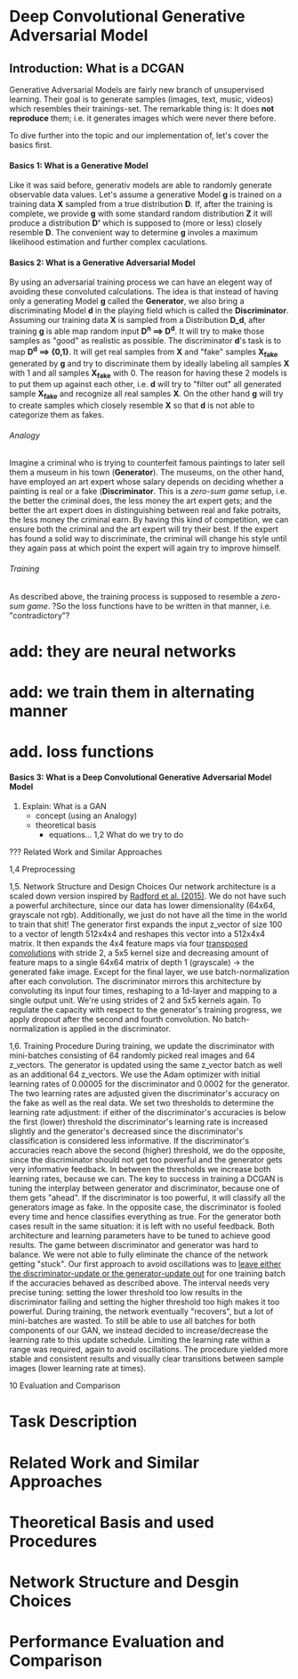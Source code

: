 # Deep Convolutional Generative Adversarial Model

## Introduction: What is a DCGAN

Generative Adversarial Models are fairly new branch of unsupervised learning. Their goal is to generate samples (images, text, music, videos) which resembles their trainings-set. The remarkable thing is: It does **not reproduce** them; i.e. it generates images which were never there before.

To dive further into the topic and our implementation of, let's cover the basics first.

#### Basics 1: What is a Generative Model
Like it was said before, generativ models are able to randomly generate observable data values. Let's assume a generative Model **g** is trained on a training data **X** sampled from a true distribution **D**. If, after the training is complete, we provide **g** with some standard random distribution **Z** it will produce a distribution **D'** which is supposed to (more or less) closely resemble **D**.
The convenient way to determine **g** involes a maximum likelihood estimation and further complex caculations.

#### Basics 2: What is a Generative Adversarial Model
By using an adversarial training process we can have an elegent way of avoiding these convoluted calculations. The idea is that instead of having only a generating Model **g** called the **Generator**, we also bring a discriminating Model **d** in the playing field which is called the **Discriminator**.
Assuming our training data **X** is sampled from a Distribution **D_d**, after training **g** is able map random input **D<sup>n</sup> ==> D<sup>d</sup>**. It will try to make those samples as "good" as realistic as possible.
The discriminator **d**'s task is to map **D<sup>d</sup> ==> {0,1}**. It will get real samples from **X** and "fake" samples **X<sub>fake</sub>** generated by **g** and try to discriminate them by ideally labeling all samples **X** with 1 and all samples **X<sub>fake</sub>** with 0.
The reason for having these 2 models is to put them up against each other, i.e. **d** will try to "filter out" all generated sample **X<sub>fake</sub>** and recognize all real samples **X**. On the other hand **g** will try to create samples which closely resemble **X** so that **d** is not able to categorize them as fakes.

###### Analogy
Imagine a criminal who is trying to counterfeit famous paintings to later sell them a museum in his town (**Generator**). The museums, on the other hand, have employed an art expert whose salary depends on deciding whether a painting is real or a fake (**Discriminator**. This is a *zero-sum game* setup, i.e. the better the criminal does, the less money the art expert gets; and the better the art expert does in distinguishing between real and fake potraits, the less money the criminal earn. By having this kind of competition, we can ensure both the criminal and the art expert will try their best. If the expert has found a solid way to discriminate, the criminal will change his style until they again pass at which point the expert will again try to improve himself.

###### Training
As described above, the training process is supposed to resemble a *zero-sum game*. ?So the loss functions have to be written in that manner, i.e. "contradictory"?


# add: they are neural networks
# add: we train them in alternating manner
# add. loss functions

#### Basics 3: What is a Deep Convolutional Generative Adversarial Model Model




1. Explain: What is a GAN
    - concept (using an Analogy)
    - theoretical basis
        + equations...
1,2 What do we try to do


??? Related Work and Similar Approaches

1,4 Preprocessing

1,5. Network Structure and Design Choices
Our network architecture is a scaled down version inspired by [Radford et al. (2015)](https://arxiv.org/abs/1511.06434). We do not have such a powerful architecture, since our data has lower dimensionality (64x64, grayscale not rgb). Additionally, we just do not have all the time in the world to train that shit!
The generator first expands the input z_vector of size 100 to a vector of length 512x4x4 and reshapes this vector into a 512x4x4 matrix. It then expands the 4x4 feature maps via four [transposed convolutions](https://arxiv.org/abs/1603.07285) with stride 2, a 5x5 kernel size and decreasing amount of feature maps to a single 64x64 matrix of depth 1 (grayscale) -> the generated fake image. Except for the final layer, we use batch-normalization after each convolution.
The discriminator mirrors this architecture by convoluting its input four times, reshaping to a 1d-layer and mapping to a single output unit. We're using strides of 2 and 5x5 kernels again. To regulate the capacity with respect to the generator's training progress, we apply dropout after the second and fourth convolution. No batch-normalization is applied in the discriminator.

1,6. Training Procedure
During training, we update the discriminator with mini-batches consisting of 64 randomly picked real images and 64 z_vectors. The generator is updated using the same z_vector batch as well as an additional 64 z_vectors. We use the Adam optimizer with initial learning rates of 0.00005 for the discriminator and 0.0002 for the generator.
The two learning rates are adjusted given the discriminator's accuracy on the fake as well as the real data. We set two thresholds to determine the learning rate adjustment: if either of the discriminator's accuracies is below the first (lower) threshold the discriminator's learning rate is increased slightly and the generator's decreased since the discriminator's classification is considered less informative. If the discriminator's accuracies reach above the second (higher) threshold, we do the opposite, since the discriminator should not get too powerful and the generator gets very informative feedback. In between the thresholds we increase both learning rates, because we can.
The key to success in training a DCGAN is tuning the interplay between generator and discriminator, because one of them gets "ahead". If the discriminator is too powerful, it will classify all the generators image as fake. In the opposite case, the discriminator is fooled every time and hence classifies everything as true. For the generator both cases result in the same situation: it is left with no useful feedback. Both architecture and learning parameters have to be tuned to achieve good results.
The game between discriminator and generator was hard to balance. We were not able to fully eliminate the chance of the network getting "stuck". Our first approach to avoid oscillations was to [leave either the discriminator-update or the generator-update out](http://torch.ch/blog/2015/11/13/gan.html) for one training batch if the accuracies behaved as described above. The interval needs very precise tuning: setting the lower threshold too low results in the discriminator failing and setting the higher threshold too high makes it too powerful. During training, the network eventually "recovers", but a lot of mini-batches are wasted. To still be able to use all batches for both components of our GAN, we instead decided to increase/decrease the learning rate to this update schedule. Limiting the learning rate within a range was required, again to avoid oscillations. The procedure yielded more stable and consistent results and visually clear transitions between sample images (lower learning rate at times).

10 Evaluation and Comparison



# Task Description

# Related Work and Similar Approaches

# Theoretical Basis and used Procedures

# Network Structure and Desgin Choices

# Performance Evaluation and Comparison
